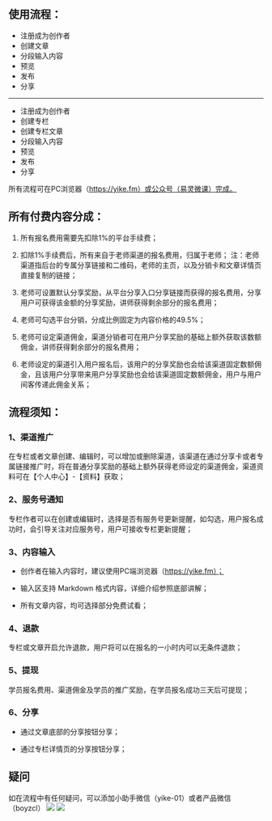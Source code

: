 ## 使用流程：

- 注册成为创作者
- 创建文章
- 分段输入内容
- 预览
- 发布
- 分享

---

- 注册成为创作者
- 创建专栏
- 创建专栏文章
- 分段输入内容
- 预览
- 发布
- 分享

所有流程可在PC浏览器（https://yike.fm）或公众号（易灵微课）完成。


## 所有付费内容分成：

1. 所有报名费用需要先扣除1%的平台手续费；

2. 扣除1%手续费后，所有来自于老师渠道的报名费用，归属于老师；
注：老师渠道指后台的专属分享链接和二维码，老师的主页，以及分销卡和文章详情页直接复制的链接；

3. 老师可设置默认分享奖励，从平台分享入口分享链接而获得的报名费用，分享用户可获得该金额的分享奖励，讲师获得剩余部分的报名费用；

4. 老师可勾选平台分销，分成比例固定为内容价格的49.5%；

5. 老师可设定渠道佣金，渠道分销者可在用户分享奖励的基础上额外获取该数额佣金，讲师获得剩余部分的报名费用；

6. 老师设定的渠道引入用户报名后，该用户的分享奖励也会给该渠道固定数额佣金，且该用户分享带来用户分享奖励也会给该渠道固定数额佣金，用户与用户间客传递此佣金关系；

## 流程须知：

### 1、渠道推广

在专栏或者文章创建、编辑时，可以增加或删除渠道，该渠道在通过分享卡或者专属链接推广时，将在普通分享奖励的基础上额外获得老师设定的渠道佣金，渠道资料可在【个人中心】-【资料】获取；

### 2、服务号通知

专栏作者可以在创建或编辑时，选择是否有服务号更新提醒，如勾选，用户报名成功时，会引导关注对应服务号，用户可接收专栏更新提醒；

### 3、内容输入

- 创作者在输入内容时，建议使用PC端浏览器（https://yike.fm）；

- 输入区支持 Markdown 格式内容，详细介绍参照底部讲解；

- 所有文章内容，均可选择部分免费试看；

### 4、退款

专栏或文章开启允许退款，用户将可以在报名的一小时内可以无条件退款；

### 5、提现

学员报名费用、渠道佣金及学员的推广奖励，在学员报名成功三天后可提现；

### 6、分享

- 通过文章底部的分享按钮分享；

- 通过专栏详情页的分享按钮分享；

## 疑问

如在流程中有任何疑问，可以添加小助手微信（yike-01）或者产品微信（boyzcl）
![](https://storage.yike.fm/lesson/record/5cd530c95c0fe)
![](https://storage.yike.fm/lesson/record/5cd530c334a8e)
